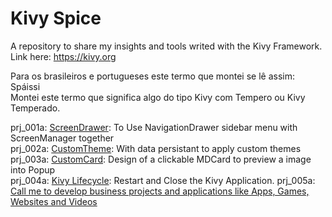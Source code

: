 # Kivy Spice
A repository to share my insights and tools writed with the Kivy Framework. Link here: https://kivy.org

Para os brasileiros e portugueses este termo que montei se lê assim: Spáissi <br>
Montei este termo que significa algo do tipo Kivy com Tempero ou Kivy Temperado.

prj_001a: <a href="https://github.com/ten4z/kivy-spice/tree/main/ScreenDrawer">ScreenDrawer</a>: To Use NavigationDrawer sidebar menu with ScreenManager together<br>
prj_002a: <a href="https://github.com/ten4z/kivy-spice/tree/main/CustomTheme">CustomTheme</a>: With data persistant to apply custom themes<br>
prj_003a: <a href="https://github.com/ten4z/kivy-spice/tree/main/CustomCard">CustomCard</a>: Design of a clickable MDCard to preview a image into Popup<br>
prj_004a: <a href="https://github.com/ten4z/kivy-spice/tree/main/KivyLifecycle">Kivy Lifecycle</a>: Restart and Close the Kivy Application.
prj_005a: <a href="https://github.com/ten4z/kivy-spice/tree/main/ContactScreen">Call me to develop business projects and applications like Apps, Games, Websites and Videos
